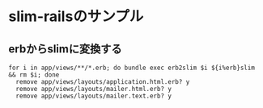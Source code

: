# slim-railsのサンプル

## erbからslimに変換する

```
for i in app/views/**/*.erb; do bundle exec erb2slim $i ${i%erb}slim && rm $i; done
  remove app/views/layouts/application.html.erb? y
  remove app/views/layouts/mailer.html.erb? y
  remove app/views/layouts/mailer.text.erb? y
```

